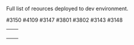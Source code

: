 Full list of reources deployed to dev environment.

#3150
#4109
#3147
#3801
#3802
#3143
#3148

|  |  |
|--|--|
|  |  |
|  |  |
|  |  |
|  |  |

